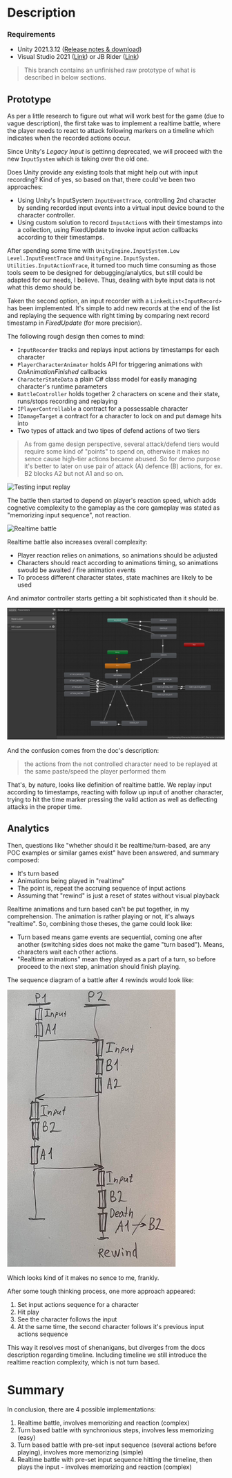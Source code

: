 # Description
### Requirements
- Unity 2021.3.12 ([Release notes & download](https://unity3d.com/unity/whats-new/2021.3.12))
- Visual Studio 2021 ([Link](https://visualstudio.microsoft.com/vs/)) or JB Rider ([Link](https://www.jetbrains.com/lp/dotnet-unity/))

> This branch contains an unfinished raw prototype of what is described in below sections.

## Prototype
As per a little research to figure out what will work best for the game (due to vague description), the first take was to implement a realtime battle, where the player needs to react to attack following markers on a timeline which indicates when the recorded actions occur.

Since Unity's _Legacy Input_ is gettinng deprecated, we will proceed with the new `InputSystem` which is taking over the old one.

Does Unity provide any existing tools that might help out with input recording? Kind of yes, so based on that, there could've been two approaches:

- Using Unity's InputSystem `InputEventTrace`, controlling 2nd character by sending recorded input events into a virtual input device bound to the character controller.
- Using custom solution to record `InputAction`s with their timestamps into a collection, using FixedUpdate to invoke input action callbacks according to their timestamps.

After spending some time with `Unity​Engine.​Input​System.​Low​Level.InputEventTrace` and `Unity​Engine.​Input​System.​Utilities.InputActionTrace`, it turned too much time consuming as those tools seem to be designed for debugging/analytics, but still could be adapted for our needs, I believe. Thus, dealing with byte input data is not what this demo should be.

Taken the second option, an input recorder with a `LinkedList<InputRecord>` has been implemented.
It's simple to add new records at the end of the list and replaying the sequence with right timing by comparing next record timestamp in _FixedUpdate_ (for more precision).

The following rough design then comes to mind:
- `InputRecorder` tracks and replays input actions by timestamps for each character
- `PlayerCharacterAnimator` holds API for triggering animations with _OnAnimationFinished_ callbacks
- `CharacterStateData` a plain C# class model for easily managing character's runtime parameters
- `BattleController` holds together 2 characters on scene and their state, runs/stops recording and replaying
- `IPlayerControllable` a contract for a possessable character
- `IDamageTarget` a contract for a character to lock on and put damage hits into
- Two types of attack and two tipes of defend actions of two tiers

> As from game design perspective, several attack/defend tiers would require some kind of "points" to spend on, otherwise it makes no sence cause high-tier actions became abused. So for demo purpose it's better to later on use pair of attack (A) defence (B) actions, for ex. B2 blocks A2 but not A1 and so on.

![Testing input replay](_img/fighter_prototype_00.gif)

The battle then started to depend on player's reaction speed, which adds cognetive complexity to the gameplay as the core gameplay was stated as "memorizing input sequence", not reaction.

![Realtime battle](_img/fighter_prototype_01.gif)

Realtime battle also increases overall complexity:
- Player reaction relies on animations, so animations should be adjusted
- Characters should react according to animations timing, so animations swould be awaited / fire animation events
- To process different character states, state machines are likely to be used

And animator controller starts getting a bit sophisticated than it should be.

![Realtime battle](_img/fighter_prototype_03.jpg)

And the confusion comes from the doc's description:
> the actions from the not controlled character need to be replayed at the same paste/speed the player performed them

That's, by nature, looks like definition of realtime battle. We replay input according to timestamps, reacting with follow up input of another character, trying to hit the time marker pressing the valid action as well as deflecting attacks in the proper time.

## Analytics
Then, questions like "whether should it be realtime/turn-based, are any POC examples or similar games exist" have been answered, and summary composed:

- It's turn based
- Animations being played in "realtime"
- The point is, repeat the accruing sequence of input actions
- Assuming that "rewind" is just a reset of states without visual playback

Realtime animations and turn based can't be put together, in my comprehension. The animation is rather playing or not, it's always "realtime".
So, combining those theses, the game could look like:

- Turn based means game events are sequential, coming one after another (switching sides does not make the game "turn based"). Means, characters wait each other actions.
- "Realtime animations" mean they played as a part of a turn, so before proceed to the next step, animation should finish playing.

The sequence diagram of a battle after 4 rewinds would look like:

![Turn based diagram](_img/fighter_prototype_04.jpg)

Which looks kind of it makes no sence to me, frankly.

After some tough thinking process, one more approach appeared:
1. Set input actions sequence for a character
2. Hit play
3. See the character follows the input
4. At the same time, the second character follows it's previous input actions sequence

This way it resolves most of shenanigans, but diverges from the docs description regarding timeline. Including timeline we still introduce the realtime reaction complexity, which is not turn based.

# Summary
In conclusion, there are 4 possible implementations:

1. Realtime battle, involves memorizing and reaction (complex)
2. Turn based battle with synchronious steps, involves less memorizing (easy)
3. Turn based battle with pre-set input sequence (several actions before playing), involves more memorizing (simple)
4. Realtime battle with pre-set input sequence hitting the timeline, then plays the input - involves memorizing and reaction (complex)